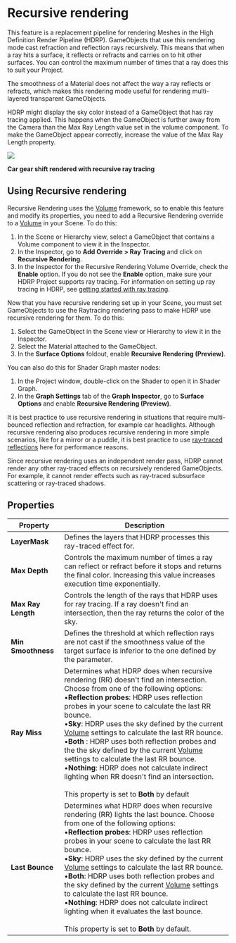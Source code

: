 # Recursive rendering

This feature is a replacement pipeline for rendering Meshes in the High Definition Render Pipeline (HDRP). GameObjects that use this rendering mode cast refraction and reflection rays recursively. This means that when a ray hits a surface, it reflects or refracts and carries on to hit other surfaces. You can control the maximum number of times that a ray does this to suit your Project.

The smoothness of a Material does not affect the way a ray reflects or refracts, which makes this rendering mode useful for rendering multi-layered transparent GameObjects.

HDRP might display the sky color instead of a GameObject that has ray tracing applied. This happens when the GameObject is further away from the Camera than the Max Ray Length value set in the volume component. To make the GameObject appear correctly, increase the value of the Max Ray Length property.

![](Images/RayTracingRecursiveRendering1.png)

**Car gear shift rendered with recursive ray tracing**

## Using Recursive rendering

Recursive Rendering uses the [Volume](Volumes.md) framework, so to enable this feature and modify its properties, you need to add a Recursive Rendering override to a [Volume](Volumes.md) in your Scene. To do this:

1. In the Scene or Hierarchy view, select a GameObject that contains a Volume component to view it in the Inspector.
2. In the Inspector, go to **Add Override > Ray Tracing** and click on **Recursive Rendering**.
3. In the Inspector for the Recursive Rendering Volume Override, check the **Enable** option. If you do not see the **Enable** option, make sure your HDRP Project supports ray tracing. For information on setting up ray tracing in HDRP, see [getting started with ray tracing](Ray-Tracing-Getting-Started.md).

Now that you have recursive rendering set up in your Scene, you must set GameObjects to use the Raytracing rendering pass to make HDRP use recursive rendering for them. To do this:

1. Select the GameObject in the Scene view or Hierarchy to view it in the Inspector.
2. Select the Material attached to the GameObject.
3. In the **Surface Options** foldout, enable **Recursive Rendering (Preview)**.

You can also do this for Shader Graph master nodes:

1. In the Project window, double-click on the Shader to open it in Shader Graph.
2. In the **Graph Settings** tab of the **Graph Inspector**, go to **Surface Options** and enable **Recursive Rendering (Preview)**.

It is best practice to use recursive rendering in situations that require multi-bounced reflection and refraction, for example car headlights. Although recursive rendering also produces recursive rendering in more simple scenarios, like for a mirror or a puddle, it is best practice to use [ray-traced reflections](Ray-Traced-Reflections.md) here for performance reasons.

Since recursive rendering uses an independent render pass, HDRP cannot render any other ray-traced effects on recursively rendered GameObjects. For example, it cannot render effects such as ray-traced subsurface scattering or ray-traced shadows.

## Properties

| Property       | Description                                                  |
| -------------- | ------------------------------------------------------------ |
| **LayerMask**  | Defines the layers that HDRP processes this ray-traced effect for. |
| **Max Depth**  | Controls the maximum number of times a ray can reflect or refract before it stops and returns the final color. Increasing this value increases execution time exponentially. |
| **Max Ray Length** | Controls the length of the rays that HDRP uses for ray tracing. If a ray doesn't find an intersection, then the ray returns the color of the sky. |
| **Min Smoothness** | Defines the threshold at which reflection rays are not cast if the smoothness value of the target surface is inferior to the one defined by the parameter. |
| **Ray Miss**                  | Determines what HDRP does when recursive rendering (RR) doesn't find an intersection. Choose from one of the following options: <br/>&#8226;**Reflection probes**: HDRP uses reflection probes in your scene to calculate the last RR bounce.<br/>&#8226;**Sky**: HDRP uses the sky defined by the current [Volume](Volumes.md) settings to calculate the last RR bounce.<br/>&#8226;**Both** : HDRP uses both reflection probes and the  the sky defined by the current [Volume](Volumes.md) settings to calculate the last RR bounce.<br/>&#8226;**Nothing**: HDRP does not calculate indirect lighting when RR doesn't find an intersection.<br/><br/>This property is set to **Both** by default|
| **Last Bounce**               | Determines what HDRP does when recursive rendering (RR) lights the last bounce. Choose from one of the following options: <br/>&#8226;**Reflection probes**: HDRP uses reflection probes in your scene to calculate the last RR bounce.<br/>&#8226;**Sky**: HDRP uses the sky defined by the current [Volume](Volumes.md) settings to calculate the last RR bounce.<br/>&#8226;**Both**:  HDRP uses both reflection probes and the sky defined by the current [Volume](Volumes.md) settings to calculate the last RR bounce.<br/>&#8226;**Nothing**: HDRP does not calculate indirect lighting when it evaluates the last bounce.<br/><br/>This property is set to **Both** by default. |